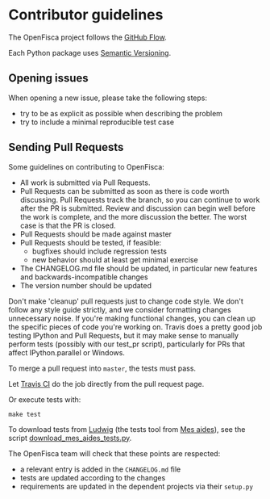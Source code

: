 # Contributor guidelines

The OpenFisca project follows the [GitHub Flow](https://guides.github.com/introduction/flow/).

Each Python package uses [Semantic Versioning](http://semver.org/).

## Opening issues

When opening a new issue, please take the following steps:
- try to be as explicit as possible when describing the problem
- try to include a minimal reproducible test case

## Sending Pull Requests

Some guidelines on contributing to OpenFisca:

- All work is submitted via Pull Requests.
- Pull Requests can be submitted as soon as there is code worth discussing. Pull Requests track the branch, so you can continue to work after the PR is submitted. Review and discussion can begin well before the work is complete, and the more discussion the better. The worst case is that the PR is closed.
- Pull Requests should be made against master
- Pull Requests should be tested, if feasible:
  - bugfixes should include regression tests
  - new behavior should at least get minimal exercise
- The CHANGELOG.md file should be updated, in particular new features and backwards-incompatible changes
- The version number should be updated

Don't make 'cleanup' pull requests just to change code style. We don't follow any style guide strictly, and we consider formatting changes unnecessary noise. If you're making functional changes, you can clean up the specific pieces of code you're working on.
Travis does a pretty good job testing IPython and Pull Requests, but it may make sense to manually perform tests (possibly with our test_pr script), particularly for PRs that affect IPython.parallel or Windows.


To merge a pull request into `master`, the tests must pass.

Let [Travis CI](https://travis-ci.org/) do the job directly from the pull request page.

Or execute tests with:

    make test

To download tests from [Ludwig](https://mes-aides.gouv.fr/tests/) (the tests tool from [Mes aides](https://mes-aides.gouv.fr/)), see the script [download_mes_aides_tests.py](https://github.com/openfisca/openfisca-france/blob/master/openfisca_france/scripts/download_mes_aides_tests.py).

The OpenFisca team will check that these points are respected:

* a relevant entry is added in the `CHANGELOG.md` file
* tests are updated according to the changes
* requirements are updated in the dependent projects via their `setup.py`